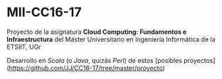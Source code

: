 # MII-CC16-17
Proyecto de la asignatura **Cloud Computing: Fundamentos e Infraestructura** del Máster Universitario en Ingeniería Informática de la ETSIIT, UGr

Desarrollo en *Scala* (o *Java*, quizás *Perl*) de estos [posibles proyectos] (https://github.com/JJ/CC16-17/tree/master/proyecto)
